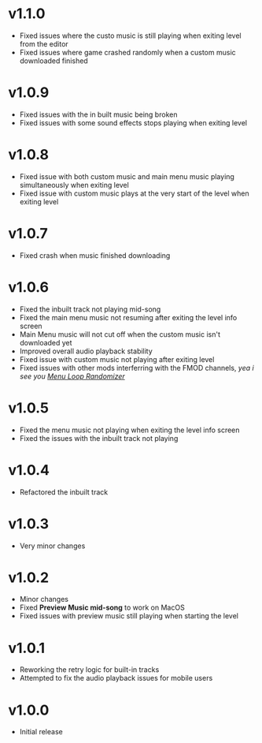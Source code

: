 # v1.1.0

- Fixed issues where the custo music is still playing when exiting level from the editor
- Fixed issues where game crashed randomly when a custom music downloaded finished

# v1.0.9

- Fixed issues with the in built music being broken
- Fixed issues with some sound effects stops playing when exiting level

# v1.0.8

- Fixed issue with both custom music and main menu music playing simultaneously when exiting level
- Fixed issue with custom music plays at the very start of the level when exiting level

# v1.0.7

- Fixed crash when music finished downloading

# v1.0.6

- Fixed the inbuilt track not playing mid-song
- Fixed the main menu music not resuming after exiting the level info screen
- Main Menu music will not cut off when the custom music isn't downloaded yet
- Improved overall audio playback stability
- Fixed issue with custom music not playing after exiting level
- Fixed issues with other mods interferring with the FMOD channels, *yea i see you [Menu Loop Randomizer](mod:elnexreal.menuloop_randomizer)*

# v1.0.5

- Fixed the menu music not playing when exiting the level info screen
- Fixed the issues with the inbuilt track not playing

# v1.0.4

- Refactored the inbuilt track

# v1.0.3

- Very minor changes

# v1.0.2

- Minor changes
- Fixed **Preview Music mid-song** to work on MacOS
- Fixed issues with preview music still playing when starting the level

# v1.0.1

- Reworking the retry logic for built-in tracks
- Attempted to fix the audio playback issues for mobile users

# v1.0.0

- Initial release
